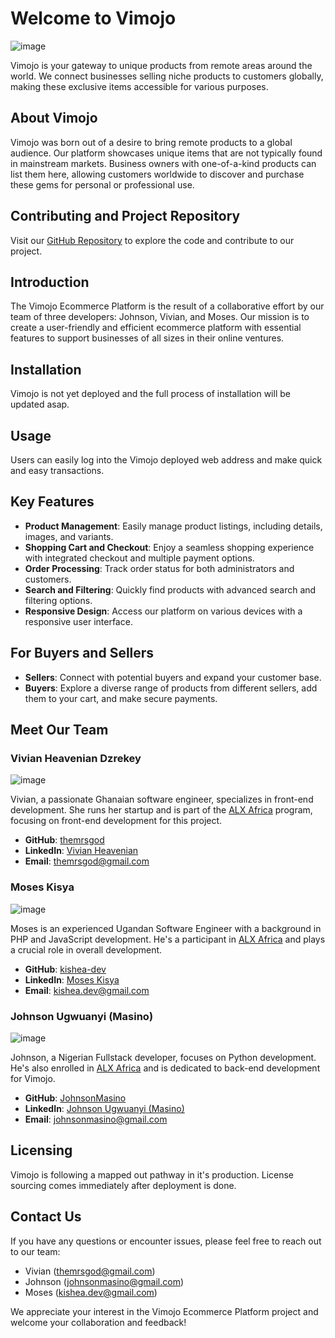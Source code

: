 # Welcome to Vimojo

![image](https://github.com/themrsgod/Vimojo/assets/117756339/55967caa-f6c7-492e-99e2-c193d65af331)


Vimojo is your gateway to unique products from remote areas around the world. We connect businesses selling niche products to customers globally, making these exclusive items accessible for various purposes.

## About Vimojo

Vimojo was born out of a desire to bring remote products to a global audience. Our platform showcases unique items that are not typically found in mainstream markets. Business owners with one-of-a-kind products can list them here, allowing customers worldwide to discover and purchase these gems for personal or professional use.

## Contributing and Project Repository

Visit our [GitHub Repository](https://github.com/themrsgod/Vimojo) to explore the code and contribute to our project.

## Introduction

The Vimojo Ecommerce Platform is the result of a collaborative effort by our team of three developers: Johnson, Vivian, and Moses. Our mission is to create a user-friendly and efficient ecommerce platform with essential features to support businesses of all sizes in their online ventures.

## Installation

Vimojo is not yet deployed and the full process of installation will be updated asap.

## Usage

Users can easily log into the Vimojo deployed web address and make quick and easy transactions.

## Key Features

- **Product Management**: Easily manage product listings, including details, images, and variants.
- **Shopping Cart and Checkout**: Enjoy a seamless shopping experience with integrated checkout and multiple payment options.
- **Order Processing**: Track order status for both administrators and customers.
- **Search and Filtering**: Quickly find products with advanced search and filtering options.
- **Responsive Design**: Access our platform on various devices with a responsive user interface.

## For Buyers and Sellers

- **Sellers**: Connect with potential buyers and expand your customer base.
- **Buyers**: Explore a diverse range of products from different sellers, add them to your cart, and make secure payments.

## Meet Our Team

### Vivian Heavenian Dzrekey

![image](https://github.com/themrsgod/Vimojo/assets/117756339/8a60bf5f-586d-44c9-a57e-567a3caf82ad)


Vivian, a passionate Ghanaian software engineer, specializes in front-end development. She runs her startup and is part of the [ALX Africa](https://www.alxafrica.com/) program, focusing on front-end development for this project.

- **GitHub**: [themrsgod](https://github.com/themrsgod)
- **LinkedIn**: [Vivian Heavenian](https://www.linkedin.com/in/mrsgod)
- **Email**: themrsgod@gmail.com

### Moses Kisya

![image](https://github.com/themrsgod/Vimojo/assets/117756339/85770587-6e44-4926-9584-0cf4f406bc29)


Moses is an experienced Ugandan Software Engineer with a background in PHP and JavaScript development. He's a participant in [ALX Africa](https://www.alxafrica.com/) and plays a crucial role in overall development.

- **GitHub**: [kishea-dev](https://github.com/kishea-dev)
- **LinkedIn**: [Moses Kisya](https://linkedin.com/in/moses-kisya)
- **Email**: kishea.dev@gmail.com

### Johnson Ugwuanyi (Masino)

![image](https://github.com/themrsgod/Vimojo/assets/117756339/1be5f755-f04a-4fe1-81b7-ffa627e4cdbd)


Johnson, a Nigerian Fullstack developer, focuses on Python development. He's also enrolled in [ALX Africa](https://www.alxafrica.com/) and is dedicated to back-end development for Vimojo.

- **GitHub**: [JohnsonMasino](https://github.com/JohnsonMasino)
- **LinkedIn**: [Johnson Ugwuanyi (Masino)](https://www.linkedin.com/in/masino100/)
- **Email**: johnsonmasino@gmail.com

## Licensing

Vimojo is following a mapped out pathway in it's production. License sourcing comes immediately after deployment is done.

## Contact Us

If you have any questions or encounter issues, please feel free to reach out to our team:

- Vivian (themrsgod@gmail.com)
- Johnson (johnsonmasino@gmail.com)
- Moses (kishea.dev@gmail.com)

We appreciate your interest in the Vimojo Ecommerce Platform project and welcome your collaboration and feedback!
